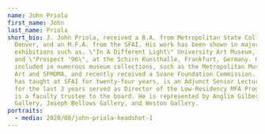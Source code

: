 ```yaml
---
name: John Priola
first_name: John
last_name: Priola
short_bio: J. John Priola, received a B.A. from Metropolitan State College,
  Denver, and an M.F.A. from the SFAI. His work has been shown in major
  exhibitions such as, \"In A Different Light\" University Art Museum, Berkeley
  and \"Prospect '96\", at the Schirn Kunsthalle, Frankfurt, Germany. His work is
  included in numerous museum collections, such as the Metropolitan Museum of
  Art and SFMOMA, and recently received a Svane Foundation Commission. Priola
  has taught at SFAI for twenty-four years, is an Adjunct Senior Lecturer and
  for the last 3 years served as Director of the Low-Residency MFA Program, and
  is a faculty trustee to the board. He is represented by Anglim Gilbert
  Gallery, Joseph Bellows Gallery, and Weston Gallery.
portraits:
  - media: 2020/08/john-priola-headshot-1
---
```

